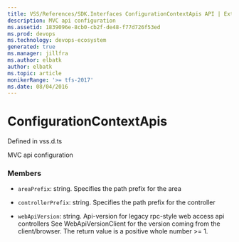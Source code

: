 ```yaml
---
title: VSS/References/SDK.Interfaces ConfigurationContextApis API | Extensions for Azure DevOps Services
description: MVC api configuration
ms.assetid: 1839096e-8cb0-cb2f-de48-f77d726f53ed
ms.prod: devops
ms.technology: devops-ecosystem
generated: true
ms.manager: jillfra
ms.author: elbatk
author: elbatk
ms.topic: article
monikerRange: '>= tfs-2017'
ms.date: 08/04/2016
---
```


# ConfigurationContextApis

Defined in vss.d.ts


MVC api configuration 

### Members

* `areaPrefix`: string. Specifies the path prefix for the area

* `controllerPrefix`: string. Specifies the path prefix for the controller

* `webApiVersion`: string. Api-version for legacy rpc-style web access api controllers See WebApiVersionClient for the version coming from the client/browser.  The return value is a positive whole number &gt;= 1.

